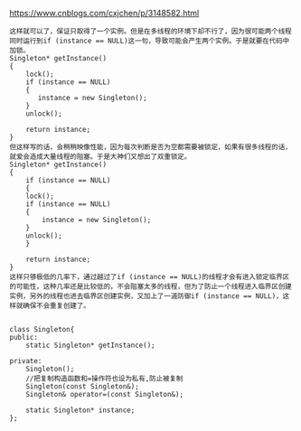 https://www.cnblogs.com/cxjchen/p/3148582.html

	这样就可以了，保证只取得了一个实例。但是在多线程的环境下却不行了，因为很可能两个线程同时运行到if (instance == NULL)这一句，导致可能会产生两个实例。于是就要在代码中加锁。
	Singleton* getInstance()
	{
	    lock();
	    if (instance == NULL)
	    {
	       instance = new Singleton();
	    }
	    unlock();

	    return instance;
	}
	但这样写的话，会稍稍映像性能，因为每次判断是否为空都需要被锁定，如果有很多线程的话，就爱会造成大量线程的阻塞。于是大神们又想出了双重锁定。
	Singleton* getInstance()
	{
	    if (instance == NULL)
	    {
		lock();
		if (instance == NULL)
		{
			instance = new Singleton();
		}
		unlock();
	    }

	    return instance;
	}
	这样只够极低的几率下，通过越过了if (instance == NULL)的线程才会有进入锁定临界区的可能性，这种几率还是比较低的，不会阻塞太多的线程，但为了防止一个线程进入临界区创建实例，另外的线程也进去临界区创建实例，又加上了一道防御if (instance == NULL)，这样就确保不会重复创建了。


	class Singleton{
	public:
		static Singleton* getInstance();

	private:
		Singleton();
		//把复制构造函数和=操作符也设为私有,防止被复制
		Singleton(const Singleton&);
		Singleton& operator=(const Singleton&);

		static Singleton* instance;
	};

